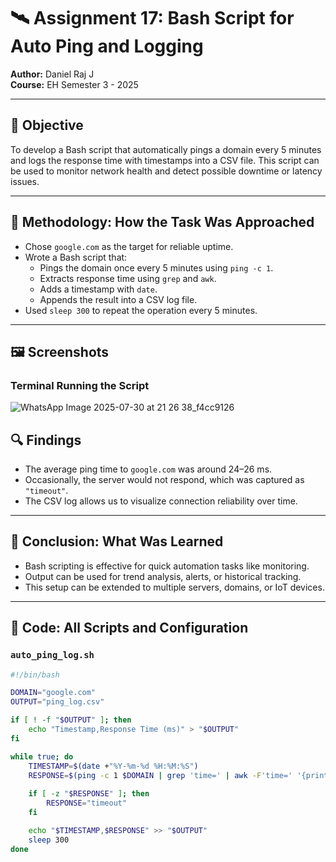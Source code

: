 # 🛰️ Assignment 17: Bash Script for Auto Ping and Logging  
**Author:** Daniel Raj J  
**Course:** EH Semester 3 - 2025  

---

## 📌 Objective

To develop a Bash script that automatically pings a domain every 5 minutes and logs the response time with timestamps into a CSV file. This script can be used to monitor network health and detect possible downtime or latency issues.

---

## 🧪 Methodology: How the Task Was Approached

- Chose `google.com` as the target for reliable uptime.
- Wrote a Bash script that:
  - Pings the domain once every 5 minutes using `ping -c 1`.
  - Extracts response time using `grep` and `awk`.
  - Adds a timestamp with `date`.
  - Appends the result into a CSV log file.
- Used `sleep 300` to repeat the operation every 5 minutes.

---

## 🖼️ Screenshots

### Terminal Running the Script

![WhatsApp Image 2025-07-30 at 21 26 38_f4cc9126](https://github.com/user-attachments/assets/47c64d7b-591f-4c0c-97b2-6e865fe38921)


## 🔍 Findings

- The average ping time to `google.com` was around 24–26 ms.
- Occasionally, the server would not respond, which was captured as `"timeout"`.
- The CSV log allows us to visualize connection reliability over time.

---

## 🧠 Conclusion: What Was Learned

- Bash scripting is effective for quick automation tasks like monitoring.
- Output can be used for trend analysis, alerts, or historical tracking.
- This setup can be extended to multiple servers, domains, or IoT devices.

---

## 🧾 Code: All Scripts and Configuration

### `auto_ping_log.sh`

```bash
#!/bin/bash

DOMAIN="google.com"
OUTPUT="ping_log.csv"

if [ ! -f "$OUTPUT" ]; then
    echo "Timestamp,Response Time (ms)" > "$OUTPUT"
fi

while true; do
    TIMESTAMP=$(date +"%Y-%m-%d %H:%M:%S")
    RESPONSE=$(ping -c 1 $DOMAIN | grep 'time=' | awk -F'time=' '{print $2}' | awk '{print $1}')
    
    if [ -z "$RESPONSE" ]; then
        RESPONSE="timeout"
    fi

    echo "$TIMESTAMP,$RESPONSE" >> "$OUTPUT"
    sleep 300
done
